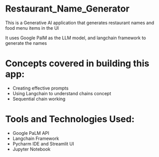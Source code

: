 # Restaurant_Name_Generator

This is a Generative AI application that generates restaurant names and food menu items in the UI

It uses Google PalM as the LLM model, and langchain framework to generate the names

# Concepts covered in building this app:
 - Creating effective prompts
 - Using Langchain to understand chains concept
 - Sequential chain working

# Tools and Technologies Used:
  - Google PaLM API
  - Langchain Framework
  - Pycharm IDE and Streamlit UI
  - Jupyter Notebook
